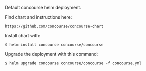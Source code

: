 Default concourse helm deployment.

Find chart and instructions here:

    https://github.com/concourse/concourse-chart

Install chart with:

    $ helm install concourse concourse/concourse

Upgrade the deployment with this command:

    $ helm upgrade concourse concourse/concourse -f concourse.yml